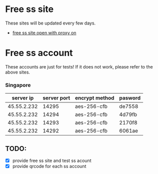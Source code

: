 # Free ss site

These sites will be updated every few days.

- [free ss site open with proxy on](https://t.netflybit.top/)

# Free ss account
These accounts are just for tests! If it does not work, please refer to the above sites.

### Singapore

server ip | server port | encrypt method | pasword 
----------|----------|----------|----------
45.55.2.232 | 14295 | aes-256-cfb| de7558 | <img src="raw.githubusercontent.com/jasonxia23/ssfree/master/files/qrcode/45.55.2.232-14295.png">
45.55.2.232 | 14294 | aes-256-cfb| 4d79fb | <img src="raw.githubusercontent.com/jasonxia23/ssfree/master/files/qrcode/45.55.2.232-14294.png">
45.55.2.232 | 14293 | aes-256-cfb| 2170f8 | <img src="raw.githubusercontent.com/jasonxia23/ssfree/master/files/qrcode/45.55.2.232-14293.png">
45.55.2.232 | 14292 | aes-256-cfb| 6061ae | <img src="raw.githubusercontent.com/jasonxia23/ssfree/master/files/qrcode/45.55.2.232-14292.png">

## TODO:
- [x] provide free ss site and test ss acount
- [x] provide qrcode for each ss account
